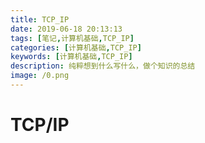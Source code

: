 ```yaml
---
title: TCP_IP
date: 2019-06-18 20:13:13
tags: [笔记,计算机基础,TCP_IP]
categories: [计算机基础,TCP_IP]
keywords: [计算机基础,TCP_IP]
description: 纯粹想到什么写什么，做个知识的总结
image: /0.png
---
```




# TCP/IP

